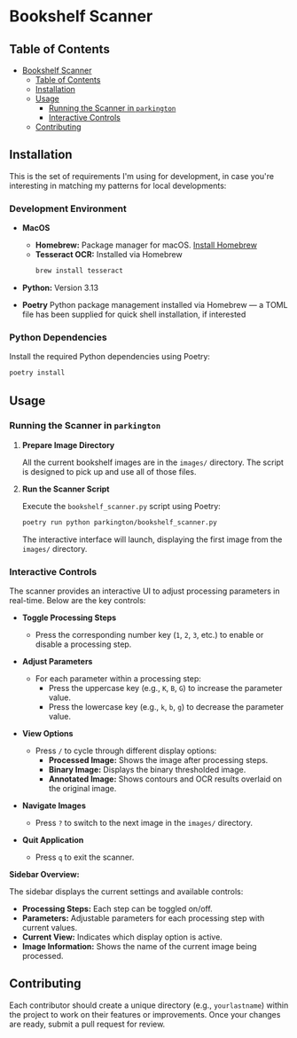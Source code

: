 # Bookshelf Scanner

## Table of Contents

- [Bookshelf Scanner](#bookshelf-scanner)
  - [Table of Contents](#table-of-contents)
  - [Installation](#installation)
  - [Usage](#usage)
    - [Running the Scanner in `parkington`](#running-the-scanner-in-parkington)
    - [Interactive Controls](#interactive-controls)
  - [Contributing](#contributing)

## Installation

This is the set of requirements I'm using for development, in case you're interesting in matching my patterns for local developments:

### Development Environment

- **MacOS**

  - **Homebrew:** Package manager for macOS. [Install Homebrew](https://brew.sh/)
  - **Tesseract OCR:** Installed via Homebrew
    ```bash
    brew install tesseract
    ```
- **Python:** Version 3.13
- **Poetry** Python package management installed via Homebrew — a TOML file has been supplied for quick shell installation, if interested

### Python Dependencies
Install the required Python dependencies using Poetry:

```bash
poetry install
```

## Usage

### Running the Scanner in `parkington`

1. **Prepare Image Directory**

   All the current bookshelf images are in the `images/` directory. The script is designed to pick up and use all of those files.

2. **Run the Scanner Script**

   Execute the `bookshelf_scanner.py` script using Poetry:

   ```bash
   poetry run python parkington/bookshelf_scanner.py
   ```

   The interactive interface will launch, displaying the first image from the `images/` directory.

### Interactive Controls

The scanner provides an interactive UI to adjust processing parameters in real-time. Below are the key controls:

- **Toggle Processing Steps**
  - Press the corresponding number key (`1`, `2`, `3`, etc.) to enable or disable a processing step.
  
- **Adjust Parameters**
  - For each parameter within a processing step:
    - Press the uppercase key (e.g., `K`, `B`, `G`) to increase the parameter value.
    - Press the lowercase key (e.g., `k`, `b`, `g`) to decrease the parameter value.
  
- **View Options**
  - Press `/` to cycle through different display options:
    - **Processed Image:** Shows the image after processing steps.
    - **Binary Image:** Displays the binary thresholded image.
    - **Annotated Image:** Shows contours and OCR results overlaid on the original image.
  
- **Navigate Images**
  - Press `?` to switch to the next image in the `images/` directory.
  
- **Quit Application**
  - Press `q` to exit the scanner.

**Sidebar Overview:**

The sidebar displays the current settings and available controls:

- **Processing Steps:** Each step can be toggled on/off.
- **Parameters:** Adjustable parameters for each processing step with current values.
- **Current View:** Indicates which display option is active.
- **Image Information:** Shows the name of the current image being processed.

## Contributing

Each contributor should create a unique directory (e.g., `yourlastname`) within the project to work on their features or improvements. Once your changes are ready, submit a pull request for review.